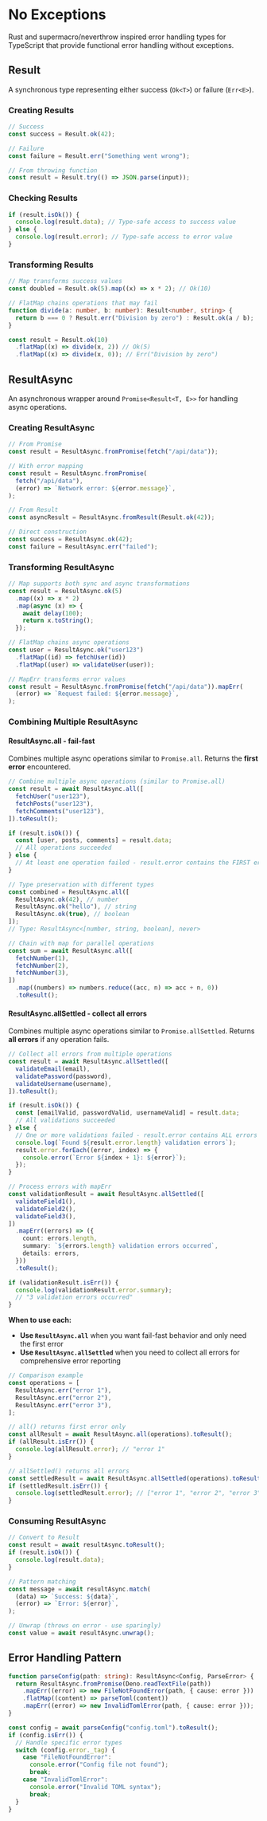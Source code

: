 # No Exceptions

Rust and supermacro/neverthrow inspired error handling types for TypeScript that
provide functional error handling without exceptions.

## Result

A synchronous type representing either success (`Ok<T>`) or failure (`Err<E>`).

### Creating Results

```typescript
// Success
const success = Result.ok(42);

// Failure
const failure = Result.err("Something went wrong");

// From throwing function
const result = Result.try(() => JSON.parse(input));
```

### Checking Results

```typescript
if (result.isOk()) {
  console.log(result.data); // Type-safe access to success value
} else {
  console.log(result.error); // Type-safe access to error value
}
```

### Transforming Results

```typescript
// Map transforms success values
const doubled = Result.ok(5).map((x) => x * 2); // Ok(10)

// FlatMap chains operations that may fail
function divide(a: number, b: number): Result<number, string> {
  return b === 0 ? Result.err("Division by zero") : Result.ok(a / b);
}

const result = Result.ok(10)
  .flatMap((x) => divide(x, 2)) // Ok(5)
  .flatMap((x) => divide(x, 0)); // Err("Division by zero")
```

## ResultAsync

An asynchronous wrapper around `Promise<Result<T, E>>` for handling async
operations.

### Creating ResultAsync

```typescript
// From Promise
const result = ResultAsync.fromPromise(fetch("/api/data"));

// With error mapping
const result = ResultAsync.fromPromise(
  fetch("/api/data"),
  (error) => `Network error: ${error.message}`,
);

// From Result
const asyncResult = ResultAsync.fromResult(Result.ok(42));

// Direct construction
const success = ResultAsync.ok(42);
const failure = ResultAsync.err("failed");
```

### Transforming ResultAsync

```typescript
// Map supports both sync and async transformations
const result = ResultAsync.ok(5)
  .map((x) => x * 2)
  .map(async (x) => {
    await delay(100);
    return x.toString();
  });

// FlatMap chains async operations
const user = ResultAsync.ok("user123")
  .flatMap((id) => fetchUser(id))
  .flatMap((user) => validateUser(user));

// MapErr transforms error values
const result = ResultAsync.fromPromise(fetch("/api/data")).mapErr(
  (error) => `Request failed: ${error.message}`,
);
```

### Combining Multiple ResultAsync

#### ResultAsync.all - fail-fast

Combines multiple async operations similar to `Promise.all`. Returns the **first
error** encountered.

```typescript
// Combine multiple async operations (similar to Promise.all)
const result = await ResultAsync.all([
  fetchUser("user123"),
  fetchPosts("user123"),
  fetchComments("user123"),
]).toResult();

if (result.isOk()) {
  const [user, posts, comments] = result.data;
  // All operations succeeded
} else {
  // At least one operation failed - result.error contains the FIRST error
}

// Type preservation with different types
const combined = ResultAsync.all([
  ResultAsync.ok(42), // number
  ResultAsync.ok("hello"), // string
  ResultAsync.ok(true), // boolean
]);
// Type: ResultAsync<[number, string, boolean], never>

// Chain with map for parallel operations
const sum = await ResultAsync.all([
  fetchNumber(1),
  fetchNumber(2),
  fetchNumber(3),
])
  .map((numbers) => numbers.reduce((acc, n) => acc + n, 0))
  .toResult();
```

#### ResultAsync.allSettled - collect all errors

Combines multiple async operations similar to `Promise.allSettled`. Returns
**all errors** if any operation fails.

```typescript
// Collect all errors from multiple operations
const result = await ResultAsync.allSettled([
  validateEmail(email),
  validatePassword(password),
  validateUsername(username),
]).toResult();

if (result.isOk()) {
  const [emailValid, passwordValid, usernameValid] = result.data;
  // All validations succeeded
} else {
  // One or more validations failed - result.error contains ALL errors
  console.log(`Found ${result.error.length} validation errors`);
  result.error.forEach((error, index) => {
    console.error(`Error ${index + 1}: ${error}`);
  });
}

// Process errors with mapErr
const validationResult = await ResultAsync.allSettled([
  validateField1(),
  validateField2(),
  validateField3(),
])
  .mapErr((errors) => ({
    count: errors.length,
    summary: `${errors.length} validation errors occurred`,
    details: errors,
  }))
  .toResult();

if (validationResult.isErr()) {
  console.log(validationResult.error.summary);
  // "3 validation errors occurred"
}
```

**When to use each:**

- **Use `ResultAsync.all`** when you want fail-fast behavior and only need the
  first error
- **Use `ResultAsync.allSettled`** when you need to collect all errors for
  comprehensive error reporting

```typescript
// Comparison example
const operations = [
  ResultAsync.err("error 1"),
  ResultAsync.err("error 2"),
  ResultAsync.err("error 3"),
];

// all() returns first error only
const allResult = await ResultAsync.all(operations).toResult();
if (allResult.isErr()) {
  console.log(allResult.error); // "error 1"
}

// allSettled() returns all errors
const settledResult = await ResultAsync.allSettled(operations).toResult();
if (settledResult.isErr()) {
  console.log(settledResult.error); // ["error 1", "error 2", "error 3"]
}
```

### Consuming ResultAsync

```typescript
// Convert to Result
const result = await resultAsync.toResult();
if (result.isOk()) {
  console.log(result.data);
}

// Pattern matching
const message = await resultAsync.match(
  (data) => `Success: ${data}`,
  (error) => `Error: ${error}`,
);

// Unwrap (throws on error - use sparingly)
const value = await resultAsync.unwrap();
```

## Error Handling Pattern

```typescript
function parseConfig(path: string): ResultAsync<Config, ParseError> {
  return ResultAsync.fromPromise(Deno.readTextFile(path))
    .mapErr((error) => new FileNotFoundError(path, { cause: error }))
    .flatMap((content) => parseToml(content))
    .mapErr((error) => new InvalidTomlError(path, { cause: error }));
}

const config = await parseConfig("config.toml").toResult();
if (config.isErr()) {
  // Handle specific error types
  switch (config.error._tag) {
    case "FileNotFoundError":
      console.error("Config file not found");
      break;
    case "InvalidTomlError":
      console.error("Invalid TOML syntax");
      break;
  }
}
```
